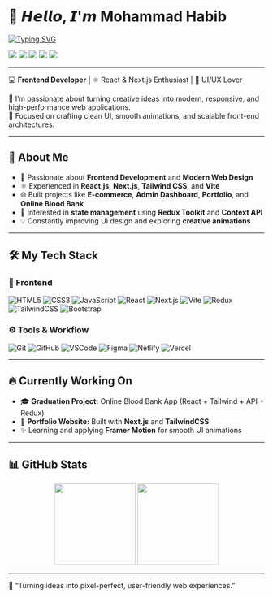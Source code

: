 # 👋 𝙃𝙚𝙡𝙡𝙤, 𝙄'𝙢 Mohammad Habib  

[![Typing SVG](https://readme-typing-svg.demolab.com?font=Fira+Code&size=24&pause=1000&color=36BCF7&center=true&vCenter=true&width=800&lines=Front-End+Developer;React+%26+Next.js+Enthusiast;UI%2FUX+Lover;Turning+ideas+into+reality)](https://git.io/typing-svg)

[![](https://img.shields.io/badge/-@muhammadhabib-%231DA1F2?style=flat-square&logo=twitter&logoColor=ffffff)](https://twitter.com/)
[![](https://img.shields.io/badge/-@MuhammadHabib-%23181717?style=flat-square&logo=github)](https://github.com/MuhammadHabib)
[![](https://img.shields.io/badge/-@muhammadhabib-%23000000?style=flat-square&logo=codepen)](https://codepen.io/)
[![](https://img.shields.io/badge/-@muhammadhabib-%23000000?style=flat-square&logo=codesandbox)](https://codesandbox.io/u/)
[![](https://img.shields.io/website?color=0ab9e6&style=flat-square&up_message=muhammadhabib.dev&url=https%3A%2F%2Fmuhammadhabib.dev)](https://muhammadhabib.dev)


---

💻 **Frontend Developer** | ⚛️ React & Next.js Enthusiast | 🎨 UI/UX Lover  

🚀 I’m passionate about turning creative ideas into modern, responsive, and high-performance web applications.  
🎯 Focused on crafting clean UI, smooth animations, and scalable front-end architectures.  

---

## 🌟 About Me  
- 🧠 Passionate about **Frontend Development** and **Modern Web Design**  
- ⚛️ Experienced in **React.js**, **Next.js**, **Tailwind CSS**, and **Vite**  
- 🌐 Built projects like **E-commerce**, **Admin Dashboard**, **Portfolio**, and **Online Blood Bank**  
- 🧩 Interested in **state management** using **Redux Toolkit** and **Context API**  
- 💡 Constantly improving UI design and exploring **creative animations**  

---

## 🛠️ My Tech Stack  

### 🧱 Frontend  
![HTML5](https://img.shields.io/badge/-HTML5-%23E44D27?style=flat-square&logo=html5&logoColor=ffffff)
![CSS3](https://img.shields.io/badge/-CSS3-%231572B6?style=flat-square&logo=css3)
![JavaScript](https://img.shields.io/badge/-JavaScript-%23F7DF1C?style=flat-square&logo=javascript&logoColor=000000)
![React](https://img.shields.io/badge/-React-%23282C34?style=flat-square&logo=react)
![Next.js](https://img.shields.io/badge/-Next.js-%23000000?style=flat-square&logo=nextdotjs)
![Vite](https://img.shields.io/badge/-Vite-%23646CFF?style=flat-square&logo=vite&logoColor=ffffff)
![Redux](https://img.shields.io/badge/-Redux-%23764ABC?style=flat-square&logo=redux)
![TailwindCSS](https://img.shields.io/badge/-TailwindCSS-%231a202c?style=flat-square&logo=tailwind-css)
![Bootstrap](https://img.shields.io/badge/-Bootstrap-%237952B3?style=flat-square&logo=bootstrap&logoColor=ffffff)

### ⚙️ Tools & Workflow  
![Git](https://img.shields.io/badge/-Git-%23F05032?style=flat-square&logo=git&logoColor=%23ffffff)
![GitHub](https://img.shields.io/badge/-GitHub-%23181717?style=flat-square&logo=github)
![VSCode](https://img.shields.io/badge/-VSCode-%23007ACC?style=flat-square&logo=visual-studio-code)
![Figma](https://img.shields.io/badge/-Figma-%23F24E1E?style=flat-square&logo=figma&logoColor=ffffff)
![Netlify](https://img.shields.io/badge/-Netlify-%2300C7B7?style=flat-square&logo=netlify&logoColor=ffffff)
![Vercel](https://img.shields.io/badge/-Vercel-%23ffffff?style=flat-square&logo=vercel&logoColor=000000)

---

## 🔥 Currently Working On  
- 🎓 **Graduation Project:** Online Blood Bank App (React + Tailwind + API + Redux)  
- 💼 **Portfolio Website:** Built with **Next.js** and **TailwindCSS**  
- ✨ Learning and applying **Framer Motion** for smooth UI animations  

---

## 📊 GitHub Stats  
<p align="center">
  <img src="https://github-readme-stats.vercel.app/api?username=MuhammadHabib&show_icons=true&theme=dracula" height="160px"/>
  <img src="https://github-readme-stats.vercel.app/api/top-langs/?username=MuhammadHabib&layout=compact&theme=dracula" height="160px"/>
</p>

---

💬 “Turning ideas into pixel-perfect, user-friendly web experiences.”  
